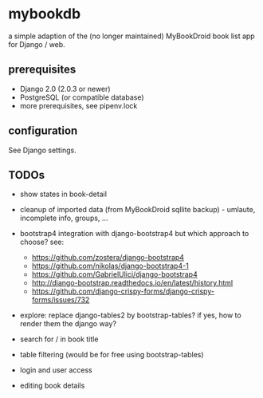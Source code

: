 # mybookdb
a simple adaption of the (no longer maintained) MyBookDroid book list app for Django / web.
## prerequisites
+ Django 2.0  (2.0.3 or newer)
+ PostgreSQL (or compatible database)
+ more prerequisites, see pipenv.lock

## configuration
See Django settings.

## TODOs
+ show states in book-detail
+ cleanup of imported data (from MyBookDroid sqllite backup) - umlaute, incomplete info, groups, ...
+ bootstrap4 integration with django-bootstrap4
  but which approach to choose? see:
  + https://github.com/zostera/django-bootstrap4
  + https://github.com/nikolas/django-bootstrap4-1
  + https://github.com/GabrielUlici/django-bootstrap4
  + http://django-bootstrap.readthedocs.io/en/latest/history.html
  + https://github.com/django-crispy-forms/django-crispy-forms/issues/732

+ explore:
  replace django-tables2 by bootstrap-tables?
  if yes, how to render them the django way?

+ search for / in book title
+ table filtering (would be for free using bootstrap-tables)
+ login and user access
+ editing book details
